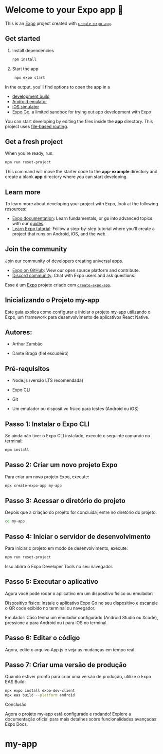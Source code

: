 # Welcome to your Expo app 👋

This is an [Expo](https://expo.dev) project created with [`create-expo-app`](https://www.npmjs.com/package/create-expo-app).

## Get started

1. Install dependencies

   ```bash
   npm install
   ```

2. Start the app

   ```bash
    npx expo start
   ```

In the output, you'll find options to open the app in a

- [development build](https://docs.expo.dev/develop/development-builds/introduction/)
- [Android emulator](https://docs.expo.dev/workflow/android-studio-emulator/)
- [iOS simulator](https://docs.expo.dev/workflow/ios-simulator/)
- [Expo Go](https://expo.dev/go), a limited sandbox for trying out app development with Expo

You can start developing by editing the files inside the **app** directory. This project uses [file-based routing](https://docs.expo.dev/router/introduction).

## Get a fresh project

When you're ready, run:

```bash
npm run reset-project
```

This command will move the starter code to the **app-example** directory and create a blank **app** directory where you can start developing.

## Learn more

To learn more about developing your project with Expo, look at the following resources:

- [Expo documentation](https://docs.expo.dev/): Learn fundamentals, or go into advanced topics with our [guides](https://docs.expo.dev/guides).
- [Learn Expo tutorial](https://docs.expo.dev/tutorial/introduction/): Follow a step-by-step tutorial where you'll create a project that runs on Android, iOS, and the web.

## Join the community

Join our community of developers creating universal apps.

- [Expo on GitHub](https://github.com/expo/expo): View our open source platform and contribute.
- [Discord community](https://chat.expo.dev): Chat with Expo users and ask questions.


Esse é um [Expo](https://expo.dev) projeto criado com [`create-expo-app`](https://www.npmjs.com/package/create-expo-app).

## Inicializando o Projeto my-app

Este guia explica como configurar e iniciar o projeto my-app utilizando o Expo, um framework para desenvolvimento de aplicativos React Native.

## Autores:

- Arthur Zambão

- Dante Braga (fiel escudeiro)

## Pré-requisitos

- Node.js (versão LTS recomendada)

- Expo CLI

- Git

- Um emulador ou dispositivo físico para testes (Android ou iOS)

## Passo 1: Instalar o Expo CLI

Se ainda não tiver o Expo CLI instalado, execute o seguinte comando no terminal:

   ```bash
   npm install
   ```

## Passo 2: Criar um novo projeto Expo

Para criar um novo projeto Expo, execute:

```bash
npx create-expo-app my-app
```

## Passo 3: Acessar o diretório do projeto

Depois que a criação do projeto for concluída, entre no diretório do projeto:

```bash
cd my-app
```

## Passo 4: Iniciar o servidor de desenvolvimento

Para iniciar o projeto em modo de desenvolvimento, execute:

```bash
npm run reset-project
```

Isso abrirá o Expo Developer Tools no seu navegador.

## Passo 5: Executar o aplicativo

Agora você pode rodar o aplicativo em um dispositivo físico ou emulador:

Dispositivo físico: Instale o aplicativo Expo Go no seu dispositivo e escaneie o QR code exibido no terminal ou navegador.

Emulador: Caso tenha um emulador configurado (Android Studio ou Xcode), pressione a para Android ou i para iOS no terminal.

## Passo 6: Editar o código

Agora, edite o arquivo App.js e veja as mudanças em tempo real.

## Passo 7: Criar uma versão de produção

Quando estiver pronto para criar uma versão de produção, utilize o Expo EAS Build:

```bash
npx expo install expo-dev-client
npx eas build --platform android
```

Conclusão

Agora o projeto my-app está configurado e rodando! Explore a documentação oficial para mais detalhes sobre funcionalidades avançadas: Expo Docs.

# my-app
